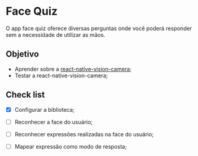 # Face Quiz

O app face quiz oferece diversas perguntas onde você poderá responder sem a necessidade de utilizar as mãos.

## Objetivo
- Aprender sobre a [react-native-vision-camera](https://www.react-native-vision-camera.com/docs/guides/);
- Testar a react-native-vision-camera;

## Check list
- [x] Configurar a biblioteca;
- [ ] Reconhecer a face do usuário;
- [ ] Reconhecer expressões realizadas na face do usuário;
- [ ] Mapear expressão como modo de resposta;


